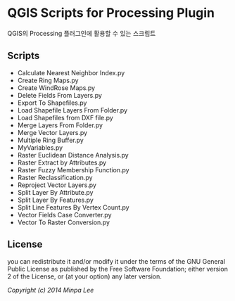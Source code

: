 QGIS Scripts for Processing Plugin 
===================================

QGIS의 Processing 플러그인에 활용할 수 있는 스크립트

Scripts
--------
 - Calculate Nearest Neighbor Index.py
 - Create Ring Maps.py
 - Create WindRose Maps.py
 - Delete Fields From Layers.py
 - Export To Shapefiles.py
 - Load Shapefile Layers From Folder.py
 - Load Shapefiles from DXF file.py
 - Merge Layers From Folder.py
 - Merge Vector Layers.py
 - Multiple Ring Buffer.py
 - MyVariables.py
 - Raster Euclidean Distance Analysis.py
 - Raster Extract by Attributes.py
 - Raster Fuzzy Membership Function.py
 - Raster Reclassification.py
 - Reproject Vector Layers.py
 - Split Layer By Attribute.py
 - Split Layer By Features.py
 - Split Line Features By Vertex Count.py
 - Vector Fields Case Converter.py
 - Vector To Raster Conversion.py


License
--------

you can redistribute it and/or modify it under the terms of the GNU General Public License as published by the Free Software Foundation; either version 2 of the License, or (at your option) any later version.

<em>Copyright (c) 2014 Minpa Lee</em>
